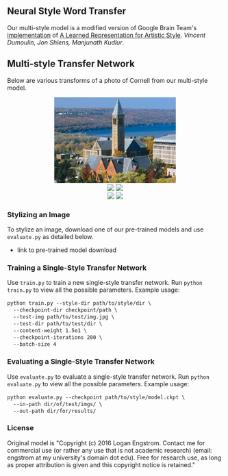 ## Neural Style Word Transfer 

Our multi-style model is a modified version of Google Brain Team's [implementation](https://github.com/magenta/magenta/tree/main/magenta/models/image_stylization) of [A Learned Representation for Artistic Style](https://arxiv.org/abs/1610.07629). *Vincent Dumoulin, Jon Shlens, Manjunath Kudlur*.



## Multi-style Transfer Network
Below are various transforms of a photo of Cornell from our multi-style model.

<div align='center'>
<img src = 'Single-style/Examples/Content/cornell.jpg' height="200px">
</div>
     
<div align = 'center'>
<img src = 'Multi-style/Examples/Results/cornell-brightMonet.jpg' height = '200px'>
<img src = 'Multi-style/Examples/Results/cornell-brightMonet.jpg' height = '200px'>

<br>
<img src = 'Multi-style/Examples/Results/cornell-brightMonet.jpg' height = '200px'>
<img src = 'Multi-style/Examples/Results/cornell-brightMonet.jpg' height = '200px'>

</div>



### Stylizing an Image
To stylize an image, download one of our pre-trained models and use `evaluate.py` as detailed below.
* link to pre-trained model download


### Training a Single-Style Transfer Network
Use `train.py` to train a new single-style transfer network. Run `python train.py` to view all the possible parameters. 
Example usage:

    python train.py --style-dir path/to/style/dir \
      --checkpoint-dir checkpoint/path \
      --test-img path/to/test/img.jpg \
      --test-dir path/to/test/dir \
      --content-weight 1.5e1 \
      --checkpoint-iterations 200 \
      --batch-size 4


### Evaluating a Single-Style Transfer Network
Use `evaluate.py` to evaluate a single-style transfer network. Run `python evaluate.py` to view all the possible parameters. 
Example usage:

    python evaluate.py --checkpoint path/to/style/model.ckpt \
      --in-path dir/of/test/imgs/ \
      --out-path dir/for/results/




### License
Original model is "Copyright (c) 2016 Logan Engstrom. Contact me for commercial use (or rather any use that is not academic research) (email: engstrom at my university's domain dot edu). Free for research use, as long as proper attribution is given and this copyright notice is retained."



